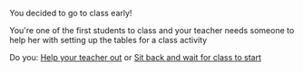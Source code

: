 You decided to go to class early!

You're one of the first students to class and your teacher needs someone to help her with setting up the tables for a class activity

Do you:
[Help your teacher out](good-day/extra-cred.md)
or 
[Sit back and wait for class to start](bad-day/forget-hw.md)